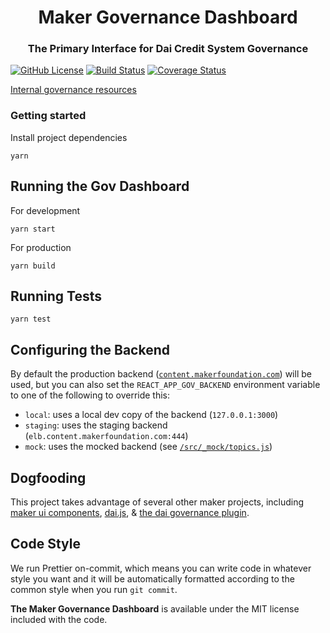 <h1 align="center">
Maker Governance Dashboard
</h1>

<h3 align="center">
The Primary Interface for Dai Credit System Governance
</h3>

[![GitHub License][license]][license-url]
[![Build Status][build]][build-url]
[![Coverage Status][cover]][cover-url]

[Internal governance resources](https://makerdao.atlassian.net/wiki/spaces/MGV/pages/776667137/MCD+Governance+Resources)

### Getting started

Install project dependencies

```
yarn
```

## Running the Gov Dashboard

For development

```
yarn start
```

For production

```
yarn build
```

## Running Tests

```
yarn test
```

## Configuring the Backend

By default the production backend ([`content.makerfoundation.com`](https://content.makerfoundation.com)) will be used, but you can also set the `REACT_APP_GOV_BACKEND` environment variable to one of the following to override this:

- `local`: uses a local dev copy of the backend (`127.0.0.1:3000`)
- `staging`: uses the staging backend (`elb.content.makerfoundation.com:444`)
- `mock`: uses the mocked backend (see [`/src/_mock/topics.js`](/src/_mock/topics.js))

## Dogfooding

This project takes advantage of several other maker projects, including [maker ui components](https://github.com/makerdao/ui-components), [dai.js](https://github.com/makerdao/dai.js), & [the dai governance plugin](https://github.com/makerdao/dai-plugin-governance).

## Code Style

We run Prettier on-commit, which means you can write code in whatever style you want and it will be automatically formatted according to the common style when you run `git commit`.

**The Maker Governance Dashboard** is available under the MIT license included with the code.

[license]: https://img.shields.io/badge/license-MIT-blue.svg
[license-url]: https://github.com/makerdao/governance-dashboard.js/blob/master/LICENSE

[build]: https://travis-ci.com/makerdao/governance-dashboard.svg?token=7qKLu97qQDDMKfaxt318&branch=master
[build-url]: https://travis-ci.com/makerdao/governance-dashboard

[cover]: https://codecov.io/gh/makerdao/governance-dashboard/branch/master/graph/badge.svg?token=dYGCyaCdNA
[cover-url]: https://codecov.io/gh/makerdao/governance-dashboard
